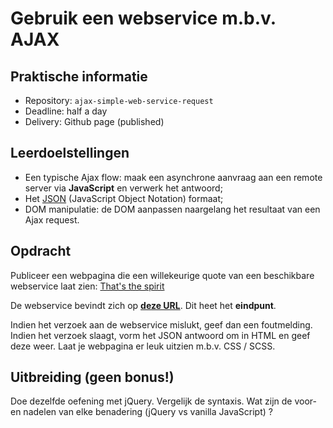 # Gebruik een webservice m.b.v. AJAX

## Praktische informatie

* Repository: `ajax-simple-web-service-request`
* Deadline: half a day
* Delivery: Github page (published)

## Leerdoelstellingen

* Een typische Ajax flow: maak een asynchrone aanvraag aan een remote server via **JavaScript** en verwerk het antwoord;
* Het [JSON](https://www.w3schools.com/js/js_json_intro.asp) (JavaScript Object Notation) formaat;
* DOM manipulatie: de DOM aanpassen naargelang het resultaat van een Ajax request.

## Opdracht

Publiceer een webpagina die een willekeurige quote van een beschikbare webservice laat zien: [That's the spirit](https://thatsthespir.it)

De webservice bevindt zich op **[deze URL](https://thatsthespir.it/api)**. Dit heet het **eindpunt**.

Indien het verzoek aan de webservice mislukt, geef dan een foutmelding. Indien het verzoek slaagt, vorm het JSON antwoord om in HTML en geef deze weer.
Laat je webpagina er leuk uitzien m.b.v. CSS / SCSS.


## Uitbreiding (geen bonus!)

Doe dezelfde oefening met jQuery. Vergelijk de syntaxis. Wat zijn de voor- en nadelen van elke benadering (jQuery vs vanilla JavaScript) ?
